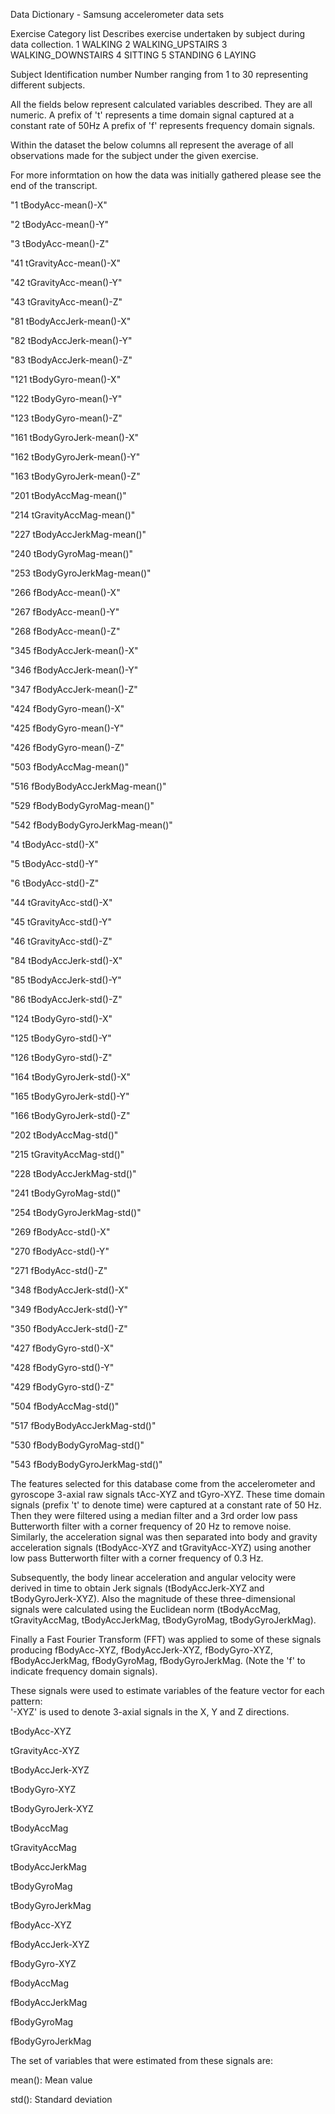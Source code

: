 Data Dictionary - Samsung accelerometer data sets

Exercise  Category list
          Describes exercise undertaken by subject during data collection.
          1 WALKING
          2 WALKING_UPSTAIRS
          3 WALKING_DOWNSTAIRS
          4 SITTING
          5 STANDING
          6 LAYING


Subject   Identification number
          Number ranging from 1 to 30 representing different subjects.
          
All the fields below represent calculated variables described. They are all numeric.
A prefix of 't' represents a time domain signal captured at a constant rate of 50Hz
A prefix of 'f' represents frequency domain signals.
        
Within the dataset the below columns all represent the average of all observations made for the subject under the given exercise.
          
For more informtation on how the data was initially gathered please see the end of the transcript.  
          
"1 tBodyAcc-mean()-X"

"2 tBodyAcc-mean()-Y"

"3 tBodyAcc-mean()-Z"

"41 tGravityAcc-mean()-X"

"42 tGravityAcc-mean()-Y"

"43 tGravityAcc-mean()-Z"

"81 tBodyAccJerk-mean()-X"

"82 tBodyAccJerk-mean()-Y"

"83 tBodyAccJerk-mean()-Z"

"121 tBodyGyro-mean()-X"

"122 tBodyGyro-mean()-Y"

"123 tBodyGyro-mean()-Z"

"161 tBodyGyroJerk-mean()-X"

"162 tBodyGyroJerk-mean()-Y"

"163 tBodyGyroJerk-mean()-Z"

"201 tBodyAccMag-mean()"

"214 tGravityAccMag-mean()"

"227 tBodyAccJerkMag-mean()"

"240 tBodyGyroMag-mean()"

"253 tBodyGyroJerkMag-mean()"

"266 fBodyAcc-mean()-X"

"267 fBodyAcc-mean()-Y"

"268 fBodyAcc-mean()-Z"

"345 fBodyAccJerk-mean()-X"

"346 fBodyAccJerk-mean()-Y"

"347 fBodyAccJerk-mean()-Z"

"424 fBodyGyro-mean()-X"

"425 fBodyGyro-mean()-Y"

"426 fBodyGyro-mean()-Z"

"503 fBodyAccMag-mean()"

"516 fBodyBodyAccJerkMag-mean()"

"529 fBodyBodyGyroMag-mean()"

"542 fBodyBodyGyroJerkMag-mean()"

"4 tBodyAcc-std()-X"

"5 tBodyAcc-std()-Y"

"6 tBodyAcc-std()-Z"

"44 tGravityAcc-std()-X"

"45 tGravityAcc-std()-Y"

"46 tGravityAcc-std()-Z"

"84 tBodyAccJerk-std()-X"

"85 tBodyAccJerk-std()-Y"

"86 tBodyAccJerk-std()-Z"

"124 tBodyGyro-std()-X"

"125 tBodyGyro-std()-Y"

"126 tBodyGyro-std()-Z"

"164 tBodyGyroJerk-std()-X"

"165 tBodyGyroJerk-std()-Y"

"166 tBodyGyroJerk-std()-Z"

"202 tBodyAccMag-std()"

"215 tGravityAccMag-std()"

"228 tBodyAccJerkMag-std()"

"241 tBodyGyroMag-std()"

"254 tBodyGyroJerkMag-std()"

"269 fBodyAcc-std()-X"

"270 fBodyAcc-std()-Y"

"271 fBodyAcc-std()-Z"

"348 fBodyAccJerk-std()-X"

"349 fBodyAccJerk-std()-Y"

"350 fBodyAccJerk-std()-Z"

"427 fBodyGyro-std()-X"

"428 fBodyGyro-std()-Y"

"429 fBodyGyro-std()-Z"

"504 fBodyAccMag-std()"

"517 fBodyBodyAccJerkMag-std()"

"530 fBodyBodyGyroMag-std()"

"543 fBodyBodyGyroJerkMag-std()"


The features selected for this database come from the accelerometer and gyroscope 3-axial raw signals tAcc-XYZ and tGyro-XYZ. These time domain signals (prefix 't' to denote time) were captured at a constant rate of 50 Hz. Then they were filtered using a median filter and a 3rd order low pass Butterworth filter with a corner frequency of 20 Hz to remove noise. Similarly, the acceleration signal was then separated into body and gravity acceleration signals (tBodyAcc-XYZ and tGravityAcc-XYZ) using another low pass Butterworth filter with a corner frequency of 0.3 Hz. 

Subsequently, the body linear acceleration and angular velocity were derived in time to obtain Jerk signals (tBodyAccJerk-XYZ and tBodyGyroJerk-XYZ). Also the magnitude of these three-dimensional signals were calculated using the Euclidean norm (tBodyAccMag, tGravityAccMag, tBodyAccJerkMag, tBodyGyroMag, tBodyGyroJerkMag). 

Finally a Fast Fourier Transform (FFT) was applied to some of these signals producing fBodyAcc-XYZ, fBodyAccJerk-XYZ, fBodyGyro-XYZ, fBodyAccJerkMag, fBodyGyroMag, fBodyGyroJerkMag. (Note the 'f' to indicate frequency domain signals). 

These signals were used to estimate variables of the feature vector for each pattern:  
'-XYZ' is used to denote 3-axial signals in the X, Y and Z directions.

tBodyAcc-XYZ

tGravityAcc-XYZ

tBodyAccJerk-XYZ

tBodyGyro-XYZ

tBodyGyroJerk-XYZ

tBodyAccMag

tGravityAccMag

tBodyAccJerkMag

tBodyGyroMag

tBodyGyroJerkMag

fBodyAcc-XYZ

fBodyAccJerk-XYZ

fBodyGyro-XYZ

fBodyAccMag

fBodyAccJerkMag

fBodyGyroMag

fBodyGyroJerkMag


The set of variables that were estimated from these signals are: 

mean(): Mean value

std(): Standard deviation
